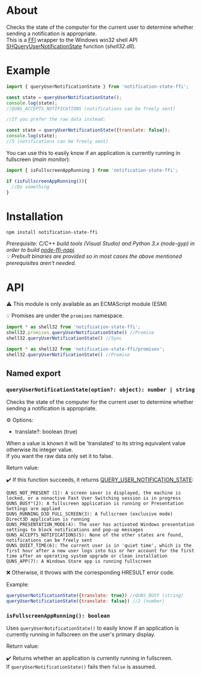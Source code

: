 About
=====

Checks the state of the computer for the current user to determine whether sending a notification is appropriate.<br/>
This is a [FFI](https://en.wikipedia.org/wiki/Foreign_function_interface) wrapper to the Windows win32 shell API [SHQueryUserNotificationState](https://docs.microsoft.com/en-us/windows/win32/api/shellapi/nf-shellapi-shqueryusernotificationstate) function (_shell32.dll_).

Example
=======

```js
import { queryUserNotificationState } from 'notification-state-ffi';

const state = queryUserNotificationState();
console.log(state); 
//QUNS_ACCEPTS_NOTIFICATIONS (notifications can be freely sent) 

//If you prefer the raw data instead:

const state = queryUserNotificationState({translate: false});
console.log(state); 
//5 (notifications can be freely sent)
```

You can use this to easily know if an application is currently running in fullscreen (_main monitor_):

```js
import { isFullscreenAppRunning } from 'notification-state-ffi';

if (isFullscreenAppRunning()){
  //Do something
}
```

Installation
============

```
npm install notification-state-ffi
```

_Prerequisite: C/C++ build tools (Visual Studio) and Python 3.x (node-gyp) in order to build [node-ffi-napi](https://www.npmjs.com/package/ffi-napi)._<br/>
_💡 Prebuilt binaries are provided so in most cases the above mentioned prerequisites aren't needed._

API
===

⚠️ This module is only available as an ECMAScript module (ESM)<br />

💡 Promises are under the `promises` namespace.
```js
import * as shell32 from 'notification-state-ffi';
shell32.promises.queryUserNotificationState() //Promise
shell32.queryUserNotificationState() //Sync

import * as shell32 from 'notification-state-ffi/promises';
shell32.queryUserNotificationState() //Promise
```

## Named export

### `queryUserNotificationState(option?: object): number | string`

Checks the state of the computer for the current user to determine whether sending a notification is appropriate.

⚙️ Options:

- translate?: boolean (true)

When a value is known it will be 'translated' to its string equivalent value otherwise its integer value.<br/>
If you want the raw data only set it to false.

Return value:

✔️ If this function succeeds, it returns [QUERY_USER_NOTIFICATION_STATE](https://docs.microsoft.com/en-us/windows/win32/api/shellapi/ne-shellapi-query_user_notification_state):<br/>

```
QUNS_NOT_PRESENT (1): A screen saver is displayed, the machine is locked, or a nonactive Fast User Switching session is in progress
QUNS_BUSY"(2): A fullscreen application is running or Presentation Settings are applied
QUNS_RUNNING_D3D_FULL_SCREEN(3): A fullscreen (exclusive mode) Direct3D application is running
QUNS_PRESENTATION_MODE(4): The user has activated Windows presentation settings to block notifications and pop-up messages
QUNS_ACCEPTS_NOTIFICATIONS(5): None of the other states are found, notifications can be freely sent
QUNS_QUIET_TIME(6): The current user is in 'quiet time', which is the first hour after a new user logs into his or her account for the first time after an operating system upgrade or clean installation
QUNS_APP(7): A Windows Store app is running fullscreen
```

❌ Otherwise, it throws with the corresponding HRESULT error code.

Example:

```js
queryUserNotificationState({translate: true}) //QUNS_BUSY (string)
queryUserNotificationState({translate: false}) //2 (number)
```

### `isFullscreenAppRunning(): boolean`

Uses `queryUserNotificationState()` to easily know if an application is currently running in fullscreen on the user's primary display.

Return value:

✔️ Returns whether an application is currently running in fullscreen.<br/>
If `queryUserNotificationState()` fails then `false` is assumed.